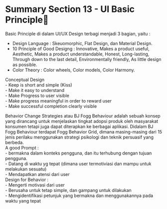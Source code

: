 # Summary Section 13 - UI Basic Principle:rocket:

Basic Principle di dalam UI/UX Design terbagi menjadi 3 bagian, yaitu :<br>
- Design Language : Skeuomorphic, Flat Design, dan Material Design.<br>
- 10 Principle of Good Designg : Innovative, Makes a product useful, Aesthetic, Makes a product understandable, Honest, Long-lasting, Through down to the last detail, Environmentally friendly, As little design as possible.<br>
- Color Theory : Color wheels, Color models, Color Harmony.
<p>
</p>
Conceptual Design<br>
- Keep is short and simple (Kiss)<br>
- Make it easy to understand<br>
- Make Progress to user visible<br>
- Make progress meaningful in order to reward user<br>
- Make successful completion clearly visible<br>
<p>
</p>
Behavior Change Strategies atau BJ Fogg Behaviour adalah sebuah konsep yang dirancang untuk menjelaskan tingkat adopsi produk oleh masyarakat konsumen tetapi juga dapat diterapkan ke berbagai aplikasi. Didalam BJ Fogg Behaviour terdapat Fogg Behavior Grid, dimana masing-masing dari 15 jenis perilaku menggunakan strategi psikologi dan teknik persuasif yang berbeda.<br>
A good Prompt : <br>
- bermakna dalam konteks pengguna, dan itu terhubung dengan tujuan pengguna.<br>
- Datang di waktu yg tepat (dimana user termotiviasi dan mampu untuk melakukan sesuatu)<br>
- Mendapatkan atensi dari user<br>
Design for Behavior :<br>
- Mengerti motivasi dari user<br>
- Berusaha untuk tetap simple, dan gampang untuk dilakukan<br>
- Mengidentifikasi petunjuk yang bermakna dan menggunakannya pada waktu yang tepat